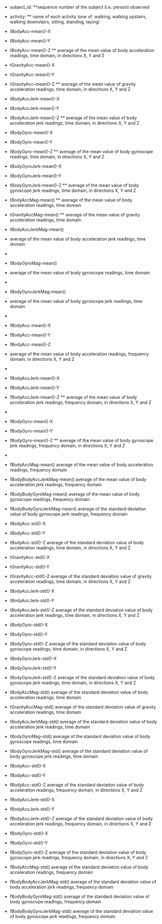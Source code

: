 * subject_id:
**sequence number of the subject (i.e. person) observed

* activity:
** name of each activity (one of: walking, walking upstairs, walking downstairs, sitting, standing, laying)

* tBodyAcc-mean()-X
* tBodyAcc-mean()-Y
* tBodyAcc-mean()-Z
** average of the mean value of body acceleration readings, time domain, in directions X, Y and Z

* tGravityAcc-mean()-X
* tGravityAcc-mean()-Y
* tGravityAcc-mean()-Z
** average of the mean value of gravity acceleration readings, time domain, in directions X, Y and Z

* tBodyAccJerk-mean()-X
* tBodyAccJerk-mean()-Y
* tBodyAccJerk-mean()-Z
** average of the mean value of body acceleration jerk readings, time domain, in directions X, Y and Z

* tBodyGyro-mean()-X
* tBodyGyro-mean()-Y
* tBodyGyro-mean()-Z
** average of the mean value of body gyroscope readings, time domain, in directions X, Y and Z

* tBodyGyroJerk-mean()-X
* tBodyGyroJerk-mean()-Y
* tBodyGyroJerk-mean()-Z
** average of the mean value of body gyroscope jerk readings, time domain, in directions X, Y and Z

* tBodyAccMag-mean()
** average of the mean value of body acceleration readings, time domain

* tGravityAccMag-mean()
** average of the mean value of gravity acceleration readings, time domain

* tBodyAccJerkMag-mean()
* average of the mean value of body acceleration jerk readings, time domain
* 
* tBodyGyroMag-mean()
* average of the mean value of body gyroscope readings, time domain
* 
* tBodyGyroJerkMag-mean()
* average of the mean value of body gyroscope jerk readings, time domain
* 
* fBodyAcc-mean()-X
* fBodyAcc-mean()-Y
* fBodyAcc-mean()-Z
* average of the mean value of body acceleration readings, frequency domain, in directions X, Y and Z
* 
* fBodyAccJerk-mean()-X
* fBodyAccJerk-mean()-Y
* fBodyAccJerk-mean()-Z
** average of the mean value of body acceleration jerk readings, frequency domain, in directions X, Y and Z
* 
* fBodyGyro-mean()-X
* fBodyGyro-mean()-Y
* fBodyGyro-mean()-Z
** average of the mean value of body gyroscope jerk readings, frequency domain, in directions X, Y and Z
* 
* fBodyAccMag-mean()
average of the mean value of body acceleration readings, frequency domain

* fBodyBodyAccJerkMag-mean()
average of the mean value of body acceleration jerk readings, frequency domain

* fBodyBodyGyroMag-mean()
average of the mean value of body gyroscope readings, frequency domain

* fBodyBodyGyroJerkMag-mean()
average of the standard deviation value of body gyroscope jerk readings, frequency domain

* tBodyAcc-std()-X
* tBodyAcc-std()-Y
* tBodyAcc-std()-Z
average of the standard deviation value of body acceleration readings, time domain, in directions X, Y and Z

* tGravityAcc-std()-X
* tGravityAcc-std()-Y
* tGravityAcc-std()-Z
average of the standard deviation value of gravity acceleration readings, time domain, in directions X, Y and Z

* tBodyAccJerk-std()-X
* tBodyAccJerk-std()-Y
* tBodyAccJerk-std()-Z
average of the standard deviation value of body acceleration jerk readings, time domain, in directions X, Y and Z

* tBodyGyro-std()-X
* tBodyGyro-std()-Y
* tBodyGyro-std()-Z
average of the standard deviation value of body gyroscope readings, time domain, in directions X, Y and Z

* tBodyGyroJerk-std()-X
* tBodyGyroJerk-std()-Y
* tBodyGyroJerk-std()-Z
average of the standard deviation value of body gyroscope jerk readings, time domain, in directions X, Y and Z

* tBodyAccMag-std()
average of the standard deviation value of body acceleration readings, time domain

* tGravityAccMag-std()
average of the standard deviation value of gravity acceleration readings, time domain

* tBodyAccJerkMag-std()
average of the standard deviation value of body acceleration jerk readings, time domain

* tBodyGyroMag-std()
average of the standard deviation value of body gyroscope readings, time domain

* tBodyGyroJerkMag-std()
average of the standard deviation value of body gyroscope jerk readings, time domain

* fBodyAcc-std()-X
* fBodyAcc-std()-Y
* fBodyAcc-std()-Z
average of the standard deviation value of body acceleration readings, frequency domain, in directions X, Y and Z

* fBodyAccJerk-std()-X
* fBodyAccJerk-std()-Y
* fBodyAccJerk-std()-Z
average of the standard deviation value of body acceleration jerk readings, frequency domain, in directions X, Y and Z

* fBodyGyro-std()-X
* fBodyGyro-std()-Y
* fBodyGyro-std()-Z
average of the standard deviation value of body gyroscope jerk readings, frequency domain, in directions X, Y and Z

* fBodyAccMag-std()
average of the standard deviation value of body acceleration readings, frequency domain

* fBodyBodyAccJerkMag-std()
average of the standard deviation value of body acceleration jerk readings, frequency domain

* fBodyBodyGyroMag-std()
average of the standard deviation value of body gyroscope readings, frequency domain

* fBodyBodyGyroJerkMag-std()
average of the standard deviation value of body gyroscope jerk readings, frequency domain